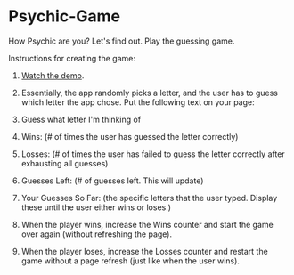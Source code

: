 # Psychic-Game
How Psychic are you?  Let's find out.  Play the guessing game.

Instructions for creating the game:

<!-- ![Psychic](replace with image) -->

1. [Watch the demo](https://youtu.be/qTc45Lox97g).

2. Essentially, the app randomly picks a letter, and the user has to guess which letter the app chose. Put the following text on      your page:

3. Guess what letter I'm thinking of

4. Wins: (# of times the user has guessed the letter correctly)

5. Losses: (# of times the user has failed to guess the letter correctly after exhausting all guesses)

6. Guesses Left: (# of guesses left. This will update)

7. Your Guesses So Far: (the specific letters that the user typed. Display these until the user either wins or loses.)

8. When the player wins, increase the Wins counter and start the game over again (without refreshing the page).

9. When the player loses, increase the Losses counter and restart the game without a page refresh (just like when the user wins).
